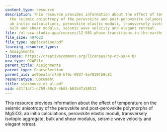 ```yaml
---
content_type: resource
description: This resource provides information about the effect of temperature on
  the seismic anisotropy of the perovskite and post-perovskite polymorphs of MgSiO3,
  ab initio calculations, perovskite elastic moduli, transversely isotopic aggregate,
  bulk and shear modulus, seismic wave velocity and elegant retreat.
file: /ol-ocw-studio-app/courses/12-581-phase-transitions-in-the-earths-interior-spring-2005/e21f1af1d75959c54b65b03b47a58512_stakhouse_et_al.pdf
file_size: 497622
file_type: application/pdf
learning_resource_types:
- Assignments
license: https://creativecommons.org/licenses/by-nc-sa/4.0/
ocw_type: OCWFile
parent_title: Assignments
parent_type: CourseSection
parent_uid: ae9bea3a-c7a0-6f9c-0937-5e7810fb9c81
resourcetype: Document
title: stakhouse_et_al.pdf
uid: e21f1af1-d759-59c5-4b65-b03b47a58512
---
```

This resource provides information about the effect of temperature on the seismic anisotropy of the perovskite and post-perovskite polymorphs of MgSiO3, ab initio calculations, perovskite elastic moduli, transversely isotopic aggregate, bulk and shear modulus, seismic wave velocity and elegant retreat.